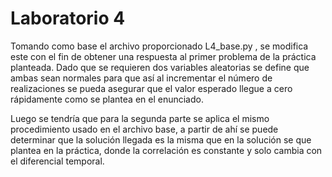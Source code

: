 # Laboratorio 4

Tomando como base el archivo proporcionado L4_base.py , se modifica este con el fin de obtener una respuesta al primer problema de la práctica planteada.  Dado que se requieren dos variables aleatorias se define que ambas sean normales para que así al incrementar el número de  realizaciones se pueda asegurar que el valor esperado llegue a cero rápidamente como se plantea en el enunciado. 

Luego se tendría que para la segunda parte se aplica el mismo procedimiento  usado en el archivo base, a partir de ahí se puede determinar que la solución llegada es la misma que en la solución se que plantea en la práctica, donde la correlación es constante y solo cambia con el diferencial temporal.
